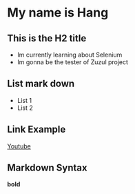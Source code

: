 # My name is Hang

## This is the H2 title
- Im currently learning about Selenium
- Im gonna be the tester of Zuzul project

## List mark down
* List 1
* List 2

## Link Example
[Youtube](https://www.youtube.com/)

## Markdown Syntax
**bold**
